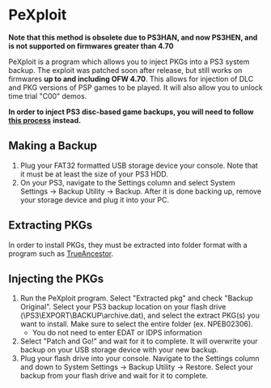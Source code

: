 # PeXploit

**Note that this method is obsolete due to PS3HAN, and now PS3HEN, and is not supported on firmwares greater than 4.70**

PeXploit is a program which allows you to inject PKGs into a PS3 system backup. The exploit was patched soon after release, but still works on firmwares **up to and including OFW 4.70**. This allows for injection of DLC and PKG versions of PSP games to be played. It will also allow you to unlock time trial "C00" demos.

**In order to inject PS3 disc-based game backups, you will need to follow** [**this process**](backup-injection.md) **instead.**

## Making a Backup

1. Plug your FAT32 formatted USB storage device your console. Note that it must be at least the size of your PS3 HDD.
2. On your PS3, navigate to the Settings column and select System Settings → Backup Utility → Backup. After it is done backing up, remove your storage device and plug it into your PC.

## Extracting PKGs

In order to install PKGs, they must be extracted into folder format with a program such as [TrueAncestor](https://www.reddit.com/r/ps3homebrew/wiki/trueancestor).

## Injecting the PKGs

1. Run the PeXploit program. Select "Extracted pkg" and check "Backup Original". Select your PS3 backup location on your flash drive \(\PS3\EXPORT\BACKUP\archive.dat\), and select the extract PKG\(s\) you want to install. Make sure to select the entire folder \(ex. NPEB02306\).
   * You do not need to enter EDAT or IDPS information
2. Select "Patch and Go!" and wait for it to complete. It will overwrite your backup on your USB storage device with your new backup.
3. Plug your flash drive into your console. Navigate to the Settings column and down to System Settings → Backup Utility → Restore. Select your backup from your flash drive and wait for it to complete.

